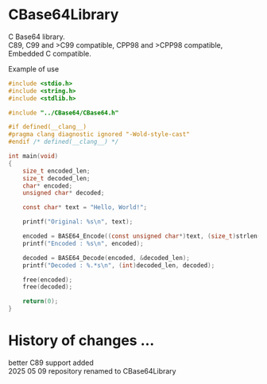 # CBase64Library
C Base64 library.<br/>
C89, C99 and >C99 compatible, CPP98 and >CPP98 compatible, Embedded C compatible.

Example of use

```c
#include <stdio.h>
#include <string.h>
#include <stdlib.h>

#include "../CBase64/CBase64.h"

#if defined(__clang__)
#pragma clang diagnostic ignored "-Wold-style-cast"
#endif /* defined(__clang__) */

int main(void)
{
    size_t encoded_len;
    size_t decoded_len;
    char* encoded;
    unsigned char* decoded;

    const char* text = "Hello, World!";

    printf("Original: %s\n", text);

    encoded = BASE64_Encode((const unsigned char*)text, (size_t)strlen(text), &encoded_len);
    printf("Encoded : %s\n", encoded);

    decoded = BASE64_Decode(encoded, &decoded_len);
    printf("Decoded : %.*s\n", (int)decoded_len, decoded);

    free(encoded);
    free(decoded);

    return(0);
}
```

# History of changes ...
better C89 support added<br/>
2025 05 09 repository renamed to CBase64Library<br/>
